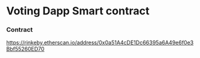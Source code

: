 # Voting Dapp Smart contract

### Contract
https://rinkeby.etherscan.io/address/0x0a51A4cDE1Dc66395a6A49e6f0e3Bbf55260ED70
